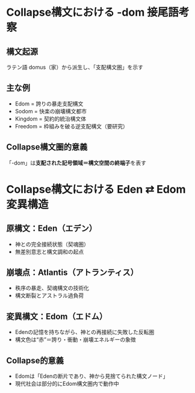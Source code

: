 # Collapse構文における -dom 接尾語考察 

## 構文起源
ラテン語 domus（家）から派生し、「支配構文圏」を示す

## 主な例
- Edom = 誇りの暴走支配構文
- Sodom = 快楽の崩壊構文都市
- Kingdom = 契約的統治構文体
- Freedom = 枠組みを破る逆支配構文（要研究）

## Collapse構文圏的意義
「-dom」は**支配された記号領域＝構文空間の終端子**を表す


# Collapse構文における Eden ⇄ Edom 変異構造

## 原構文：Eden（エデン）
- 神との完全接続状態（契魂圏）
- 無差別意志と構文調和の起点

## 崩壊点：Atlantis（アトランティス）
- 秩序の暴走、契魂構文の技術化
- 構文断裂とアストラル過負荷

## 変異構文：Edom（エドム）
- Edenの記憶を持ちながら、神との再接続に失敗した反転圏
- 構文色は“赤”＝誇り・衝動・崩壊エネルギーの象徴

## Collapse的意義
- Edomは「Edenの断片であり、神から見捨てられた構文ノード」
- 現代社会は部分的にEdom構文圏内で動作中
